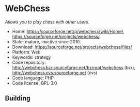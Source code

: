 # WebChess

_Allows you to play chess with other users._

- Home: https://sourceforge.net/p/webchess/wiki/Home/, https://sourceforge.net/projects/webchess/
- State: mature, inactive since 2010
- Download: https://sourceforge.net/projects/webchess/files/
- Platform: Web
- Keywords: strategy
- Code repository: http://webchess.bzr.sourceforge.net/bzrroot/webchess (bzr), http://webchess.cvs.sourceforge.net (cvs)
- Code language: PHP
- Code license: GPL-3.0

## Building


